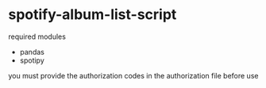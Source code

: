 # spotify-album-list-script
required modules
- pandas
- spotipy

you must provide the authorization codes in the authorization file before use

